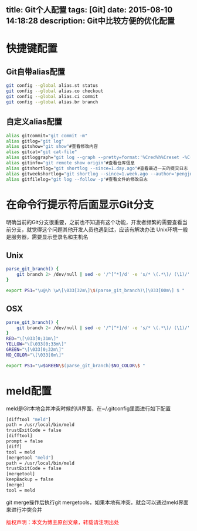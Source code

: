 title: Git个人配置
tags: [Git]
date: 2015-08-10 14:18:28
description: Git中比较方便的优化配置
---

# 快捷键配置
## Git自带alias配置
```bash
git config --global alias.st status
git config --global alias.co checkout
git config --global alias.ci commit
git config --global alias.br branch
```
## 自定义alias配置
```bash
alias gitcommit="git commit -m"
alias gitlog="git log"
alias gitshow="git show"#查看修改内容
alias gitcat="git cat-file"
alias gitloggraph="git log --graph --pretty=format:'%Cred%h%Creset -%C(yellow)%d%Creset %s %Cgreen(%cr) %C(bold blue)<%an>%Creset'"#以图形方式显示提交日志
alias gitinfo="git remote show origin"#查看仓库信息
alias gitshortlog="git shortlog --since=1.day.ago"#查看最近一天的提交日志
alias gitweekshortlog="git shortlog --since=1.week.ago --author='pengjun' | grep -v Merge | uniq"#查看最近一周pengjun的提交日志
alias gitfilelog="git log --follow -p"#查看文件的修改日志
```

# 在命令行提示符后面显示Git分支
明确当前的Git分支很重要，之前也不知道有这个功能，开发者频繁的需要查看当前分支，就觉得这个问题其他开发人员也遇到过，应该有解决办法
Unix环境一般是服务器，需要显示登录名和主机名
## Unix
```bash
parse_git_branch() {
    git branch 2> /dev/null | sed -e '/^[^*]/d' -e 's/* \(.*\)/ (\1)/'
}

export PS1="\u@\h \w\[\033[32m\]\$(parse_git_branch)\[\033[00m\] $ "
```
## OSX
```bash
parse_git_branch() {
    git branch 2> /dev/null | sed -e '/^[^*]/d' -e 's/* \(.*\)/ (\1)/'
}
RED="\[\033[0;31m\]"
YELLOW="\[\033[0;33m\]"
GREEN="\[\033[0;32m\]"
NO_COLOR="\[\033[0m\]"

export PS1="\w$GREEN\$(parse_git_branch)$NO_COLOR\$ "
```

# meld配置
meld是Git本地合并冲突时候的UI界面，在~/.gitconfig里面进行如下配置
```bash
[difftool "meld"]
path = /usr/local/bin/meld
trustExitCode = false
[difftool]
prompt = false
[diff]
tool = meld
[mergetool "meld"]
path = /usr/local/bin/meld
trustExitCode = false
[mergetool]
keepBackup = false
[merge]
tool = meld
```
git merge操作后执行git mergetools，如果本地有冲突，就会可以通过meld界面来进行冲突合并

<font color="#FF0000">版权声明：本文为博主原创文章，转载请注明出处</font>
